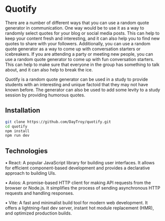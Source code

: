 
# Quotify

There are a number of different ways that you can use a random quote generator in communication. One way would be to use it as a way to randomly select quotes for your blog or social media posts. This can help to keep your content fresh and interesting, and it can also help you to find new quotes to share with your followers. Additionally, you can use a random quote generator as a way to come up with conversation starters or icebreakers. If you are attending a party or meeting new people, you can use a random quote generator to come up with fun conversation starters. This can help to make sure that everyone in the group has something to talk about, and it can also help to break the ice.

Quotify is a random quote generator can be used in a study to provide students with an interesting and unique factoid that they may not have known before. The generator can also be used to add some levity to a study session by providing humorous quotes.
## Installation

```bash
git clone https://github.com/DayTroy/quotify.git
cd quotify
npm install
npm run dev
```

## Technologies

• React: A popular JavaScript library for building user interfaces. It allows for efficient component-based development and provides a declarative approach to building UIs.

• Axios: A promise-based HTTP client for making API requests from the browser or Node.js. It simplifies the process of sending asynchronous HTTP requests and handling responses.

• Vite: A fast and minimalist build tool for modern web development. It offers a lightning-fast dev server, instant hot module replacement (HMR), and optimized production builds.
    
